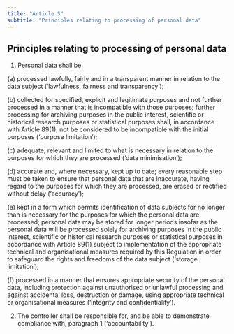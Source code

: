 ```yaml
---
title: "Article 5"
subtitle: "Principles relating to processing of personal data"
---
```

## Principles relating to processing of personal data

1. Personal data shall be:

(a) processed lawfully, fairly and in a transparent manner in relation to the data subject (‘lawfulness, fairness and transparency’);

(b) collected for specified, explicit and legitimate purposes and not further processed in a manner that is incompatible with those purposes; further processing for archiving purposes in the public interest, scientific or historical research purposes or statistical purposes shall, in accordance with Article 89(1), not be considered to be incompatible with the initial purposes (‘purpose limitation’);

(c) adequate, relevant and limited to what is necessary in relation to the purposes for which they are processed (‘data minimisation’);

(d) accurate and, where necessary, kept up to date; every reasonable step must be taken to ensure that personal data that are inaccurate, having regard to the purposes for which they are processed, are erased or rectified without delay (‘accuracy’);

(e) kept in a form which permits identification of data subjects for no longer than is necessary for the purposes for which the personal data are processed; personal data may be stored for longer periods insofar as the personal data will be processed solely for archiving purposes in the public interest, scientific or historical research purposes or statistical purposes in accordance with Article 89(1) subject to implementation of the appropriate technical and organisational measures required by this Regulation in order to safeguard the rights and freedoms of the data subject (‘storage limitation’);

(f) processed in a manner that ensures appropriate security of the personal data, including protection against unauthorised or unlawful processing and against accidental loss, destruction or damage, using appropriate technical or organisational measures (‘integrity and confidentiality’).

2. The controller shall be responsible for, and be able to demonstrate compliance with, paragraph 1 (‘accountability’).
